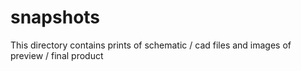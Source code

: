 # snapshots

This directory contains prints of schematic / cad files and images of preview / final product
